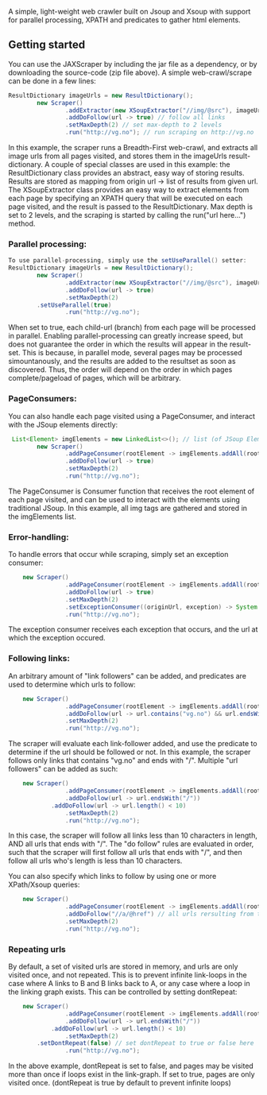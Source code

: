 A simple, light-weight web crawler built on Jsoup and Xsoup with support for parallel processing, XPATH and predicates to gather html elements.
## Getting started ##
You can use the JAXScraper by including the jar file as a dependency, or by downloading the source-code (zip file above). A simple web-crawl/scrape can be done in a few lines:
```java
ResultDictionary imageUrls = new ResultDictionary();
        new Scraper()
                .addExtractor(new XSoupExtractor("//img/@src"), imageUrls)
                .addDoFollow(url -> true) // follow all links
                .setMaxDepth(2) // set max-depth to 2 levels
                .run("http://vg.no"); // run scraping on http://vg.no
```
In this example, the scraper runs a Breadth-First web-crawl, and extracts all image urls from all pages visited, and stores them in the imageUrls result-dictionary. A couple of special classes are used in this example: the  ResultDictionary class provides an abstract, easy way of storing results. Results are stored as mapping from origin url -> list of results from given url.  The XSoupExtractor class provides an easy way to extract elements from each page by specifying an XPATH query that will be executed on each page visited, and the result is passed to the ResultDictionary. Max depth is set to 2 levels, and the scraping is started by calling the run("url here...") method.
### Parallel processing: ###
```java
To use parallel-processing, simply use the setUseParallel() setter:
ResultDictionary imageUrls = new ResultDictionary();
        new Scraper()
                .addExtractor(new XSoupExtractor("//img/@src"), imageUrls)
                .addDoFollow(url -> true)
                .setMaxDepth(2)
		.setUseParallel(true)
                .run("http://vg.no");
```
When set to true, each child-url (branch) from each page will be processed in parallel. Enabling parallel-processing can greatly increase speed, but does not guarantee the order in which the results will appear in the result-set. This is because, in parallel mode, several pages may be processed simountanously, and the results are added to the resultset as soon as discovered. Thus, the order will depend on the order in which pages complete/pageload of pages, which will be arbitrary.
### PageConsumers: ###
You can also handle each page visited using a PageConsumer, and interact with the JSoup elements directly:
```java
 List<Element> imgElements = new LinkedList<>(); // list (of JSoup Element) to store results
        new Scraper()
                .addPageConsumer(rootElement -> imgElements.addAll(rootElement.getElementsByTag("img")))
                .addDoFollow(url -> true)
                .setMaxDepth(2)
                .run("http://vg.no");
```
The PageConsumer is Consumer function that receives the root element of each page visited, and can be used to interact with the elements using traditional JSoup. In this example, all img tags are gathered and stored in the imgElements list.
### Error-handling: ###
To handle errors that occur while scraping, simply set an exception consumer:
```java
	new Scraper()
                .addPageConsumer(rootElement -> imgElements.addAll(rootElement.getElementsByTag("img")))
                .addDoFollow(url -> true)
                .setMaxDepth(2)
                .setExceptionConsumer((originUrl, exception) -> System.err.println("Error occured on: " + originUrl + " : "+exception.getMessage()))
                .run("http://vg.no");
```
The exception consumer receives each exception that occurs, and the url at which the exception occured.
### Following links: ###
An arbitrary amount of "link followers" can be added, and predicates are used to determine which urls to follow:
```java
	new Scraper()
                .addPageConsumer(rootElement -> imgElements.addAll(rootElement.getElementsByTag("img")))
                .addDoFollow(url -> url.contains("vg.no") && url.endsWith("/"))
                .setMaxDepth(2)
                .run("http://vg.no");
  ```
The scraper will evaluate each link-follower added, and use the predicate to determine if the url should be followed or not. In this example, the scraper follows only links that contains "vg.no" and ends with "/". Multiple "url followers" can be added as such:
```java
	new Scraper()
                .addPageConsumer(rootElement -> imgElements.addAll(rootElement.getElementsByTag("img")))
                .addDoFollow(url -> url.endsWith("/"))
	        .addDoFollow(url -> url.length() < 10)
                .setMaxDepth(2)
                .run("http://vg.no");
```
In this case, the scraper will follow all links less than 10 characters in length, AND all urls that ends with "/". The "do follow" rules are evaluated in order, such that the scraper will first follow all urls that ends with "/", and then follow all urls who's length is less than 10 characters.

You can also specify which links to follow by using one or more XPath/Xsoup queries:
```java
	new Scraper()
                .addPageConsumer(rootElement -> imgElements.addAll(rootElement.getElementsByTag("img")))
                .addDoFollow("//a/@href") // all urls rersulting from the xpath query will be followed
                .setMaxDepth(2)
                .run("http://vg.no");
```
### Repeating urls ###
By default, a set of visited urls are stored in memory, and urls are only visited once, and not repeated. This is to prevent infinite link-loops in the case where A links to B and B links back to A, or any case where a loop in the linking graph exists. This can be controlled by setting dontRepeat:
```java
	new Scraper()
                .addPageConsumer(rootElement -> imgElements.addAll(rootElement.getElementsByTag("img")))
                .addDoFollow(url -> url.endsWith("/"))
	        .addDoFollow(url -> url.length() < 10)
                .setMaxDepth(2)
		.setDontRepeat(false) // set dontRepeat to true or false here
                .run("http://vg.no");
```
In the above example, dontRepeat is set to false, and pages may be visited more than once if loops exist in the link-graph.  If set to true, pages are only visited once.  (dontRepeat is true by default to prevent infinite loops)
